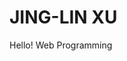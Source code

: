 <!DOCTYPE html>
<html>
<head>

</head>
<body>

<h1>JING-LIN XU</h1>
<p>Hello! Web Programming</p>

</body>
</html>
